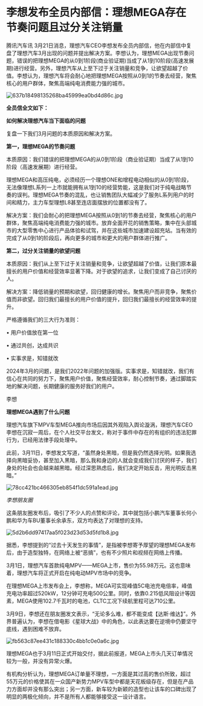# 李想发布全员内部信：理想MEGA存在节奏问题且过分关注销量

腾讯汽车讯
3月21日消息，理想汽车CEO李想发布全员内部信，他在内部信中复盘了理想汽车3月出现的问题并提出解决方案。李想认为，理想MEGA出现节奏问题，错误的把理想MEGA的从0到1阶段(商业验证期)当成了从1到10阶段(高速发展期)进行经营。另外，理想汽车从上至下过于关注销量和竞争，让欲望超越了价值。李想认为，理想汽车将会耐心地把理想MEGA按照从0到1的节奏去经营，聚焦核心的用户群体，聚焦高端纯电消费能力强的城市。

![637b18498135268ba45999ea0bd4d86c.jpg](https://raw.githubusercontent.com/qqhsx/qqnews_image/main/2024/03/21/李想发布全员内部信：理想MEGA存在节奏问题且过分关注销量/637b18498135268ba45999ea0bd4d86c.jpg)

**全员信全文如下：**

**如何解决理想汽车当下面临的问题**

复盘一下我们3月问题的本质原因和解决方案。

**第一，理想MEGA的节奏问题**

本质原因：我们错误的把理想MEGA的从0到1阶段（商业验证期）当成了从1到10阶段（高速发展期）进行经营。

理想MEGA和高压纯电，必须经历一个理想ONE和增程电动相似的从0到1阶段，无法像理想L系列一上市就能拥有从1到10的经营势能，这是我们对于纯电战略节奏的误判。理想MEGA节奏的混乱，也让销售团队大幅减少了服务L系列用户的时间和精力，主力车型理想L8甚至连店面摆放的位置都没有了。

解决方案：我们会耐心的把理想MEGA按照从0到1的节奏去经营，聚焦核心的用户群体，聚焦高端纯电消费能力强的城市。放弃全面开花的销售策略，集中在头部城市的大型零售中心进行产品体验和试驾，并在这些城市加速建设超充站。当有效的完成了从0到1的阶段后，再向更多的城市和更大的用户群体进行推广。

**第二，过分关注销量的欲望问题**

本质原因：我们从上至下过于关注销量和竞争，让欲望超越了价值，让我们原本最擅长的用户价值和经营效率显著下降。对于欲望的追求，让我们变成了自己讨厌的人。

解决方案：降低销量的预期和欲望，回归健康的增长。聚焦用户而非竞争，聚焦价值而非欲望。回归我们最擅长的用户价值的提升，回归我们最擅长的经营效率的提升。

严格遵循我们的三大行为准则：

• 用户价值放在第一位

• 通过共创，达成共识

• 实事求是，知错就改

2024年3月的问题，是我们2022年问题的加强版。实事求是，知错就改，我们有信心在共同的努力下，聚焦用户价值，聚焦经营效率，耐心控制节奏，通过脚踏实地的解决问题，长期健康的服务好我们的用户。

李想

**理想MEGA遇到了什么问题**

理想汽车旗下MPV车型MEGA推向市场后因其外观陷入舆论漩涡，理想汽车CEO李想在沉寂一周后，在个人社交平台发文，称对于事件中存在的有组织的违法犯罪行为，已经用法律手段处理中。

此前，3月11日，李想发文写道，“虽然身处黑暗，但是我仍然选择光明。如果我选择向黑暗妥协，甚至加入黑暗，那么我和身边的人就会变成我们讨厌的样子，我们身处的社会也会越来越黑暗。经过深思熟虑后，我们决定开始反击，用光明反击黑暗。”

![78cc421bc466305eb854f1dc591a1ead.jpg](https://raw.githubusercontent.com/qqhsx/qqnews_image/main/2024/03/21/李想发布全员内部信：理想MEGA存在节奏问题且过分关注销量/78cc421bc466305eb854f1dc591a1ead.jpg)

_李想朋友圈_

这条朋友圈发布后，吸引了不少人的点赞和评论，其中就包括小鹏汽车董事长何小鹏和华为车BU董事长余承东，双方均表达了对理想的支持。

![5d2b6dd97417aa5f023d23d53d5fd1b8.jpg](https://raw.githubusercontent.com/qqhsx/qqnews_image/main/2024/03/21/李想发布全员内部信：理想MEGA存在节奏问题且过分关注销量/5d2b6dd97417aa5f023d23d53d5fd1b8.jpg)

据悉，李想提到的“过去十天发生的事情”，是指被李想寄予厚望的理想MEGA发布后，由于造型独特，在网络上被“恶搞”，也有不少照片和视频在网络上传播。

3月1日，理想汽车首款纯电MPV——MEGA上市，售价为55.98万元。这也意味着，理想汽车将正式开启在纯电动MPV市场中的竞争。

在理想MEGA上市发布会上，李想称，MEGA可实现峰值5C电池充电倍率，峰值充电功率超过520kW，12分钟可充电500公里。同时，依靠0.215低风阻设计等因素，MEGA使用102.7千瓦时的电池，CLTC工况下续航里程可达710公里。

3月9日，李想还在朋友圈发文表示，“无论多么难，都不能变成【达斯·维达】”。外界普遍认为，李想在借电影《星球大战》中的角色，以此表达要在逆境中仍要坚守底线，遇到困难不放弃。

![fb563c87ee431c188330c4bb1c0e0a6c.jpg](https://raw.githubusercontent.com/qqhsx/qqnews_image/main/2024/03/21/李想发布全员内部信：理想MEGA存在节奏问题且过分关注销量/fb563c87ee431c188330c4bb1c0e0a6c.jpg)

理想MEGA也于3月11日正式开始交付，据此前报道，MEGA上市头几天订单情况较为一般，并没有异常火爆。

有机构分析认为，理想MEGA订单量不理想，一方面是其过高的售价所致，超过55万元的价格使其在一众国产新势力MPV车型中都是天花板级存在，但是在产品力方面却并没有那么突出；另一方面，新车较为新颖的造型也让该车的口碑出现了明显的两极化倾向，并不是所有人都能够接受这一设计语言。

